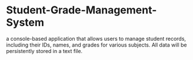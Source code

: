 # Student-Grade-Management-System
 a console-based application that allows users to manage student records, including their  IDs, names, and grades for various subjects. All data will be persistently stored in a text file.
